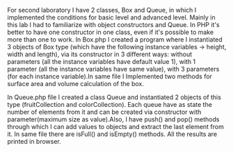 For second laboratory I have 2 classes, Box and Queue, in which I implemented 
the conditions for basic level and advanced level.
Mainly in this lab I had to familiarize with object constructors and Queue.
In PHP it's better to have one constructor in one class, even if it's possible 
to make more than one to work. In Box.php I created a program where I instantiated 
3 objects of Box type (which have the following instance variables -> height, width and length),
via its constructor in 3 different ways: without parameters (all the instance variables 
have default value 1), with 1 parameter (all the instance variables have same value), 
with 3 parameters (for each instance variable).In same file I Implemented two methods 
for surface area and volume calculation of the box.

In Queue.php file I created a class Queue and instantiated 2 objects of this type
(fruitCollection and colorCollection). Each queue have as state the number of elements 
from it and can be created via constructor with parameter(maximum size as value).Also, 
I have push() and pop() methods through which I can add values to objects and extract 
the last element from it. In same file there are isFull() and isEmpty() methods.
All the results are printed in browser.
